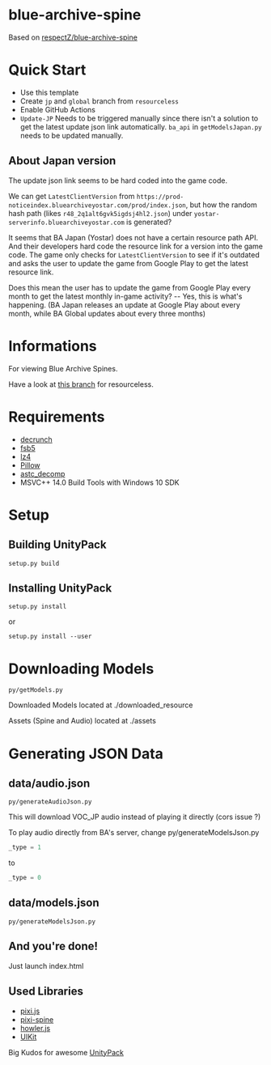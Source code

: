 # blue-archive-spine
Based on [respectZ/blue-archive-spine](https://github.com/respectZ/blue-archive-spine)

# Quick Start
* Use this template
* Create `jp` and `global` branch from `resourceless`
* Enable GitHub Actions
* `Update-JP` Needs to be triggered manually since there isn't a solution to get the latest update json link automatically. `ba_api` in `getModelsJapan.py` needs to be updated manually.

## About Japan version
The update json link seems to be hard coded into the game code.

We can get `LatestClientVersion` from `https://prod-noticeindex.bluearchiveyostar.com/prod/index.json`, but how the random hash path (likes `r48_2q1alt6gvk5igdsj4hl2.json`) under `yostar-serverinfo.bluearchiveyostar.com` is generated?

It seems that BA Japan (Yostar) does not have a certain resource path API. And their developers hard code the resource link for a version into the game code. The game only checks for `LatestClientVersion` to see if it's outdated and asks the user to update the game from Google Play to get the latest resource link.

Does this mean the user has to update the game from Google Play every month to get the latest monthly in-game activity? -- Yes, this is what's happening. (BA Japan releases an update at Google Play about every month, while BA Global updates about every three months)

# Informations
For viewing Blue Archive Spines.

Have a look at [this branch](https://github.com/respectZ/blue-archive-spine/tree/resourceless) for resourceless.

# Requirements
- [decrunch](https://github.com/HearthSim/decrunch/)
- [fsb5](https://github.com/HearthSim/python-fsb5)
- [lz4](https://github.com/python-lz4/python-lz4)
- [Pillow](https://python-pillow.org/)
- [astc_decomp](https://github.com/K0lb3/astc_decomp/)
- MSVC++ 14.0 Build Tools with Windows 10 SDK

# Setup
## Building UnityPack
```
setup.py build
```
## Installing UnityPack
```
setup.py install
```
or
```
setup.py install --user
```

# Downloading Models
```
py/getModels.py
```
Downloaded Models located at ./downloaded_resource

Assets (Spine and Audio) located at ./assets

# Generating JSON Data
## data/audio.json
```
py/generateAudioJson.py
```
This will download VOC_JP audio instead of playing it directly (cors issue ?)

To play audio directly from BA's server, change py/generateModelsJson.py
```python
_type = 1
```
to
```python
_type = 0
```
## data/models.json
```
py/generateModelsJson.py
```
## And you're done!
Just launch index.html

## Used Libraries
- [pixi.js](https://pixijs.com/)
- [pixi-spine](https://github.com/pixijs/spine)
- [howler.js](https://howlerjs.com/)
- [UIKit](https://getuikit.com/)

Big Kudos for awesome [UnityPack](https://github.com/HearthSim/UnityPack)